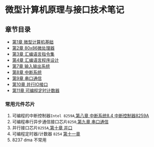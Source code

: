 # 微型计算机原理与接口技术笔记

## 章节目录

- [第1章 微型计算机基础](1_微型计算机基础)
- [第2章 80x86微处理器](2_80x86微处理器.md)
- [第3章 汇编语言指令集](3_汇编语言指令集.md)
- [第4章 汇编语言程序设计](4_汇编语言程序设计.md)
- [第7章 输入输出系统](7_输入输出系统.md)
- [第8章 中断系统](8_中断系统.md)
- [第9章 串口通信](9_串口通信.md)
- [第10章 并行IO接口](10_并行IO接口.md)
- [第11章 可编程定时计数器](11_可编程定时计数器.md)

### 常用元件芯片

1. 可编程的中断控制器`Intel 8259A`,[第八章 中断系统8.4 中断控制器8259A](8_中断系统.md)
2. 可编程串行异步通信接口芯片`8250`,[第九章 串口通信](8250可编程串行异步通信接口芯片8250.md)
3. 并行接口芯片`8255A`,[第十章 并口](10_并行IO接口.md)
4. 可编程定时器/计数器 `8254` [第十一章](11_可编程定时计数器.md)
5. 8237 dma 不常用
